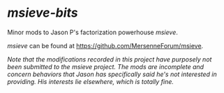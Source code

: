 # _msieve-bits_
Minor mods to Jason P's factorization powerhouse _msieve_.

_msieve_ can be found at https://github.com/MersenneForum/msieve.


*Note that the modifications recorded in this project have purposely not been submitted to the _msieve_ project.
The mods are incomplete and concern behaviors that Jason has specifically said he's not interested in providing.
His interests lie elsewhere, which is totally fine.*
